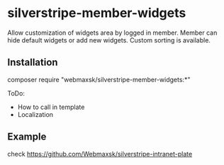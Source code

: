 # silverstripe-member-widgets
Allow customization of widgets area by logged in member. Member can hide default widgets or add new widgets. Custom sorting is available.

## Installation
composer require "webmaxsk/silverstripe-member-widgets:*"

ToDo:
- How to call in template
- Localization

## Example
check https://github.com/Webmaxsk/silverstripe-intranet-plate
